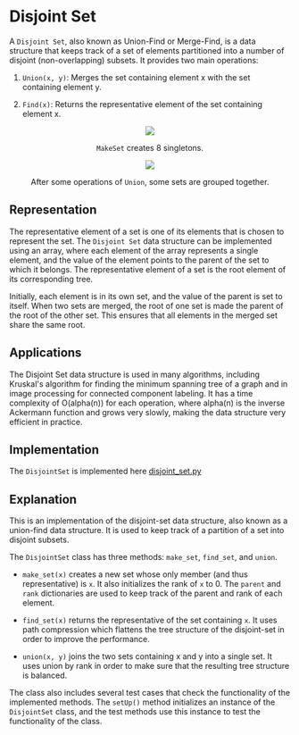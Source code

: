 # Disjoint Set

A `Disjoint Set`, also known as Union-Find or Merge-Find, is a data structure that keeps track of a set of elements partitioned into a number of disjoint (non-overlapping) subsets. It provides two main operations:

1. `Union(x, y)`: Merges the set containing element x with the set containing element y.

2. `Find(x)`: Returns the representative element of the set containing element x.

<div align="center">
    <img src="https://upload.wikimedia.org/wikipedia/commons/thumb/6/67/Dsu_disjoint_sets_init.svg/360px-Dsu_disjoint_sets_init.svg.png">
    <p><code>MakeSet</code> creates 8 singletons.</p>
    <img src="https://upload.wikimedia.org/wikipedia/commons/thumb/a/ac/Dsu_disjoint_sets_final.svg/360px-Dsu_disjoint_sets_final.svg.png">
    <p>After some operations of <code>Union</code>, some sets are grouped together.</p>
</div>

## Representation

The representative element of a set is one of its elements that is chosen to represent the set. The `Disjoint Set` data structure can be implemented using an array, where each element of the array represents a single element, and the value of the element points to the parent of the set to which it belongs. The representative element of a set is the root element of its corresponding tree.

Initially, each element is in its own set, and the value of the parent is set to itself. When two sets are merged, the root of one set is made the parent of the root of the other set. This ensures that all elements in the merged set share the same root.

## Applications

The Disjoint Set data structure is used in many algorithms, including Kruskal's algorithm for finding the minimum spanning tree of a graph and in image processing for connected component labeling. It has a time complexity of O(alpha(n)) for each operation, where alpha(n) is the inverse Ackermann function and grows very slowly, making the data structure very efficient in practice.

## Implementation

The `DisjointSet` is implemented here [disjoint_set.py](../../data_structures/disjoint_set.py)

## Explanation

This is an implementation of the disjoint-set data structure, also known as a union-find data structure. It is used to keep track of a partition of a set into disjoint subsets.

The `DisjointSet` class has three methods: `make_set`, `find_set`, and `union`.

- `make_set(x)` creates a new set whose only member (and thus representative) is `x`. It also initializes the rank of `x` to 0. The `parent` and `rank` dictionaries are used to keep track of the parent and rank of each element.

- `find_set(x)` returns the representative of the set containing `x`. It uses path compression which flattens the tree structure of the disjoint-set in order to improve the performance.

- `union(x, y)` joins the two sets containing x and y into a single set. It uses union by rank in order to make sure that the resulting tree structure is balanced.

The class also includes several test cases that check the functionality of the implemented methods. The `setUp()` method initializes an instance of the `DisjointSet` class, and the test methods use this instance to test the functionality of the class.
